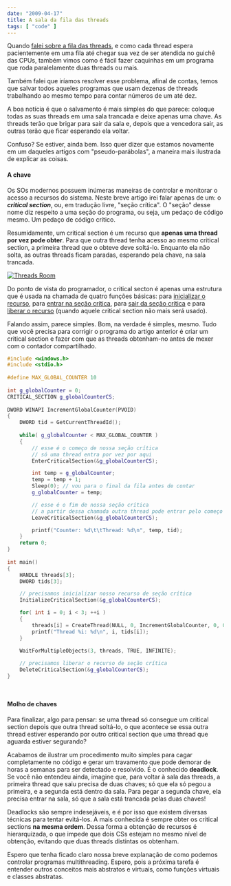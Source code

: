 ```yaml
---
date: "2009-04-17"
title: A sala da fila das threads
tags: [ "code" ]
---
```

Quando [falei sobre a fila das threads](http://www.caloni.com.br/a-fila-das-threads), e como cada thread espera pacientemente em uma fila até chegar sua vez de ser atendida no guichê das CPUs, também vimos como é fácil fazer caquinhas em um programa que roda paralelamente duas threads ou mais.

Também falei que iríamos resolver esse problema, afinal de contas, temos que salvar todos aqueles programas que usam dezenas de threads trabalhando ao mesmo tempo para contar números de um até dez.

A boa notícia é que o salvamento é mais simples do que parece: coloque todas as suas threads em uma sala trancada e deixe apenas uma chave. As threads terão que brigar para sair da sala e, depois que a vencedora sair, as outras terão que ficar esperando ela voltar.

Confuso? Se estiver, ainda bem. Isso quer dizer que estamos novamente em um daqueles artigos com "pseudo-parábolas", a maneira mais ilustrada de explicar as coisas.

#### A chave

Os SOs modernos possuem inúmeras maneiras de controlar e monitorar o acesso a recursos do sistema. Neste breve artigo irei falar apenas de um: o **_critical section_**, ou, em tradução livre, "seção crítica". O "seção" desse nome diz respeito a uma seção do programa, ou seja, um pedaço de código mesmo. Um pedaço de código crítico.

Resumidamente, um critical section é um recurso que **apenas uma thread por vez pode obter**. Para que outra thread tenha acesso ao mesmo critical section, a primeira thread que o obteve deve soltá-lo. Enquanto ela não solta, as outras threads ficam paradas, esperando pela chave, na sala trancada.

[![Threads Room](/images/WMBVoa0.png)](/images/threads-room.png)

Do ponto de vista do programador, o critical secton é apenas uma estrutura que é usada na chamada de quatro funções básicas: para [inicializar o recurso](http://msdn.microsoft.com/en-us/library/ms683472.aspx), para [entrar na seção crítica](http://msdn.microsoft.com/en-us/library/ms682608(VS.85).aspx), para [sair da seção crítica](http://msdn.microsoft.com/en-us/library/ms684169(VS.85).aspx) e para [liberar o recurso](http://msdn.microsoft.com/en-us/library/ms682552(VS.85).aspx) (quando aquele critical section não mais será usado).

Falando assim, parece simples. Bom, na verdade é simples, mesmo. Tudo que você precisa para corrigir o programa do artigo anterior é criar um critical section e fazer com que as threads obtenham-no antes de mexer com o contador compartilhado.

```cpp
#include <windows.h>
#include <stdio.h>
 
#define MAX_GLOBAL_COUNTER 10
 
int g_globalCounter = 0;
CRITICAL_SECTION g_globalCounterCS;
 
DWORD WINAPI IncrementGlobalCounter(PVOID)
{
	DWORD tid = GetCurrentThreadId();
 
	while( g_globalCounter < MAX_GLOBAL_COUNTER )
	{
		// esse é o começo de nossa seção crítica
		// só uma thread entra por vez por aqui
		EnterCriticalSection(&g_globalCounterCS);

		int temp = g_globalCounter;
		temp = temp + 1;
		Sleep(0); // vou para o final da fila antes de contar
		g_globalCounter = temp;

		// esse é o fim de nossa seção crítica
		// a partir dessa chamada outra thread pode entrar pelo começo
		LeaveCriticalSection(&g_globalCounterCS);

		printf("Counter: %d\t\tThread: %d\n", temp, tid);
	}
	return 0;
}
 
int main()
{
	HANDLE threads[3];
	DWORD tids[3];

	// precisamos inicializar nosso recurso de seção crítica	
	InitializeCriticalSection(&g_globalCounterCS);

	for( int i = 0; i < 3; ++i )
	{
		threads[i] = CreateThread(NULL, 0, IncrementGlobalCounter, 0, 0, &tids[i]);
		printf("Thread %i: %d\n", i, tids[i]);
	}
 
	WaitForMultipleObjects(3, threads, TRUE, INFINITE);

	// precisamos liberar o recurso de seção crítica
	DeleteCriticalSection(&g_globalCounterCS);
}

 

```

#### Molho de chaves

Para finalizar, algo para pensar: se uma thread só consegue um critical section depois que outra thread soltá-lo, o que acontece se essa outra thread estiver esperando por outro critical section que uma thread que aguarda estiver segurando?

Acabamos de ilustrar um procedimento muito simples para cagar completamente no código e gerar um travamento que pode demorar de horas a semanas para ser detectado e resolvido. É o conhecido **deadlock**. Se você não entendeu ainda, imagine que, para voltar à sala das threads, a primeira thread que saiu precisa de duas chaves; só que ela só pegou a primeira, e a segunda está dentro da sala. Para pegar a segunda chave, ela precisa entrar na sala, só que a sala está trancada pelas duas chaves!

Deadlocks são sempre indesejáveis, e é por isso que existem diversas técnicas para tentar evitá-los. A mais conhecida é sempre obter os critical sections **na mesma ordem**. Dessa forma a obtenção de recursos é hierarquizada, o que impede que dois CSs estejam no mesmo nível de obtenção, evitando que duas threads distintas os obtenham.

Espero que tenha ficado claro nossa breve explanação de como podemos controlar programas multithreading. Espero, pois a próxima tarefa é entender outros conceitos mais abstratos e virtuais, como funções virtuais e classes abstratas.

